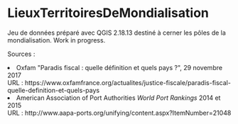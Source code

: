 # LieuxTerritoiresDeMondialisation

Jeu de données préparé avec QGIS 2.18.13 destiné à cerner les pôles de la mondialisation. Work in progress.

Sources :
<li>Oxfam "Paradis fiscal : quelle définition et quels pays ?", 29 novembre 2017<br>
URL : https://www.oxfamfrance.org/actualites/justice-fiscale/paradis-fiscal-quelle-definition-et-quels-pays<br>
<li>American Association of Port Authorities <i>World Port Rankings</i> 2014 et 2015<br>
URL : http://www.aapa-ports.org/unifying/content.aspx?ItemNumber=21048
